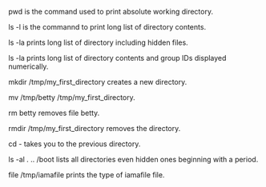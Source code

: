 pwd is the command used to print absolute working directory.

ls -l is the commannd to print long list of directory contents.

ls -la prints long list of directory including hidden files.

ls -la prints long list of directory contents and group IDs displayed numerically.

mkdir /tmp/my_first_directory creates a new directory.

mv /tmp/betty /tmp/my_first_directory.

rm betty removes file betty.

rmdir /tmp/my_first_directory removes the directory.

cd - takes you to the previous directory.

ls -al . .. /boot lists all directories even hidden ones beginning with a period.

file /tmp/iamafile prints the type of iamafile file.
